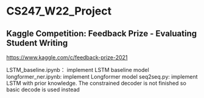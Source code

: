 # CS247_W22_Project
## Kaggle Competition: Feedback Prize - Evaluating Student Writing
https://www.kaggle.com/c/feedback-prize-2021


LSTM_baseline.ipynb： implement LSTM baseline model
longformer_ner.ipynb: implement Longformer model
seq2seq.py: implement LSTM with prior knowledge. The constrained decoder is not finished so basic decode is used instead
